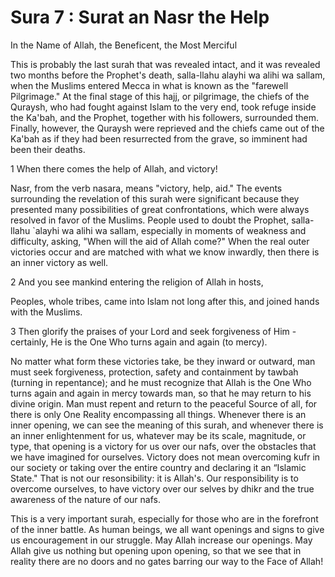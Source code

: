 Sura 7 : Surat an Nasr the Help
===============================

In the Name of Allah, the Beneficent, the Most Merciful

This is probably the last surah that was revealed intact, and it was
revealed two months before the Prophet's death, salla-llahu alayhi wa
alihi wa sallam, when the Muslims entered Mecca in what is known as the
"farewell Pilgrimage." At the final stage of this hajj, or pilgrimage,
the chiefs of the Quraysh, who had fought against Islam to the very end,
took refuge inside the Ka'bah, and the Prophet, together with his
followers, surrounded them. Finally, however, the Quraysh were reprieved
and the chiefs came out of the Ka'bah as if they had been re­surrected
from the grave, so imminent had been their deaths.

1 When there comes the help of Allah, and vic­tory!

Nasr, from the verb nasara, means "vic­tory, help, aid." The events
surrounding the revelation of this surah were significant because they
presented many possibilities of great confrontations, which were always
resolved in favor of the Muslims. People used to doubt the Prophet,
salla-llahu \`alayhi wa alihi wa sallam, especially in moments of
weakness and difficulty, asking, "When will the aid of Allah come?" When
the real outer victories occur and are matched with what we know
inwardly, then there is an inner victory as well.

2 And you see mankind entering the religion of Allah in hosts,

Peoples, whole tribes, came into Islam not long after this, and joined
hands with the Muslims.

3 Then glorify the praises of your Lord and seek forgiveness of Him -
certainly, He is the One Who turns again and again (to mercy).

No matter what form these victories take, be they inward or outward,
man must seek forgiveness, protection, safety and containment by tawbah
(turning in repentance); and he must recognize that Allah is the One Who
turns again and again in mercy towards man, so that he may return to his
divine origin. Man must repent and return to the peaceful Source of all,
for there is only One Reality encompassing all things. Whenever there is
an inner opening, we can see the meaning of this surah, and whenever
there is an inner enlight­enment for us, whatever may be its scale,
magnitude, or type, that opening is a victory for us over our nafs, over
the obstacles that we have imagined for ourselves. Victory does not mean
overcoming kufr in our society or taking over the entire country and
declaring it an “Islamic State." That is not our resonsibility: it is
Allah's. Our respon­sibility is to overcome ourselves, to have victory
over our selves by dhikr and the true awareness of the nature of our
nafs.

This is a very important surah, especially for those who are in the
forefront of the inner battle. As human beings, we all want openings and
signs to give us encouragement in our struggle. May Allah increase our
openings. May Allah give us nothing but opening upon opening, so that we
see that in reality there are no doors and no gates barring our way to
the Face of Allah!


